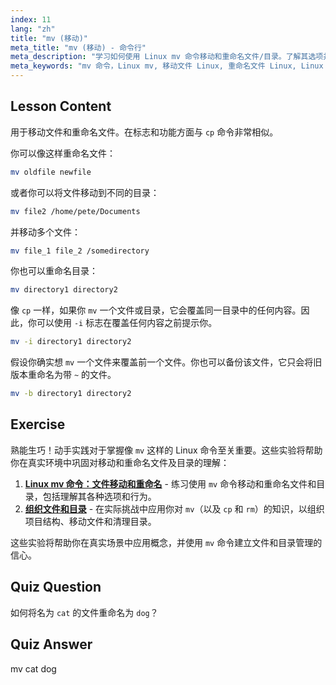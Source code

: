 ```yaml
---
index: 11
lang: "zh"
title: "mv (移动)"
meta_title: "mv (移动) - 命令行"
meta_description: "学习如何使用 Linux mv 命令移动和重命名文件/目录。了解其选项并防止覆盖。开始你的 Linux 之旅！"
meta_keywords: "mv 命令，Linux mv, 移动文件 Linux, 重命名文件 Linux, Linux 教程，初学者，Linux 指南"
---
```


## Lesson Content

用于移动文件和重命名文件。在标志和功能方面与 `cp` 命令非常相似。

你可以像这样重命名文件：

```bash
mv oldfile newfile
```

或者你可以将文件移动到不同的目录：

```bash
mv file2 /home/pete/Documents
```

并移动多个文件：

```bash
mv file_1 file_2 /somedirectory
```

你也可以重命名目录：

```bash
mv directory1 directory2
```

像 `cp` 一样，如果你 `mv` 一个文件或目录，它会覆盖同一目录中的任何内容。因此，你可以使用 `-i` 标志在覆盖任何内容之前提示你。

```bash
mv -i directory1 directory2
```

假设你确实想 `mv` 一个文件来覆盖前一个文件。你也可以备份该文件，它只会将旧版本重命名为带 `~` 的文件。

```bash
mv -b directory1 directory2
```

## Exercise

熟能生巧！动手实践对于掌握像 `mv` 这样的 Linux 命令至关重要。这些实验将帮助你在真实环境中巩固对移动和重命名文件及目录的理解：

1. **[Linux mv 命令：文件移动和重命名](https://labex.io/zh/labs/linux-linux-mv-command-file-moving-and-renaming-209743)** - 练习使用 `mv` 命令移动和重命名文件和目录，包括理解其各种选项和行为。
2. **[组织文件和目录](https://labex.io/zh/labs/linux-organizing-files-and-directories-387877)** - 在实际挑战中应用你对 `mv`（以及 `cp` 和 `rm`）的知识，以组织项目结构、移动文件和清理目录。

这些实验将帮助你在真实场景中应用概念，并使用 `mv` 命令建立文件和目录管理的信心。

## Quiz Question

如何将名为 `cat` 的文件重命名为 `dog`？

## Quiz Answer

mv cat dog
